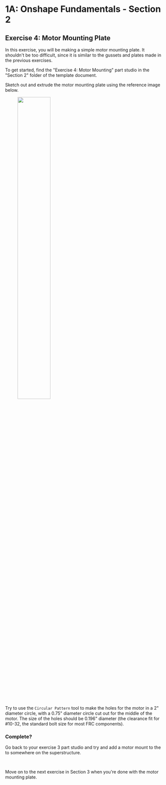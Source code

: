 # 1A: Onshape Fundamentals - Section 2
## Exercise 4: Motor Mounting Plate 

In this exercise, you will be making a simple motor mounting plate. It shouldn't be too difficult, since it is similar to the gussets and plates made in the previous exercises.

To get started, find the "Exercise 4: Motor Mounting" part studio in the "Section 2" folder of the template document. 

Sketch out and extrude the motor mounting plate using the reference image below. 

<figure>
  <img src="/img/learning-course/stage1a/motor-mount.webp" style="width:50%">
</figure>

Try to use the `Circular Pattern` tool to make the holes for the motor in a 2" diameter circle, with a 0.75" diameter circle cut out for the middle of the motor. The size of the holes should be 0.196" diameter (the clearance fit for #10-32, the standard bolt size for most FRC components).

### Complete?
Go back to your exercise 3 part studio and try and add a motor mount to the to somewhere on the superstructure.

<br>

Move on to the next exercise in Section 3 when you're done with the motor mounting plate.

<br>